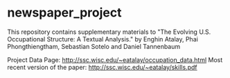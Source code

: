 # newspaper_project
  This repository contains supplementary materials to "The Evolving U.S. Occupational Structure: A Textual Analysis." by Enghin Atalay, Phai Phongthiengtham, Sebastian Sotelo and Daniel Tannenbaum
  
  Project Data Page: http://ssc.wisc.edu/~eatalay/occupation_data.html 
  Most recent version of the paper: http://ssc.wisc.edu/~eatalay/skills.pdf
